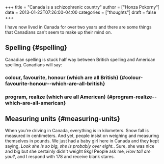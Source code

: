 +++
title = "Canada is a schizophrenic country"
author = ["Honza Pokorny"]
date = 2013-01-23T07:26:00-04:00
categories = ["thoughts"]
draft = false
+++

I have now lived in Canada for over two years and there are some things that
Canadians can't seem to make up their mind on.

## Spelling {#spelling}

Canadian spelling is stuck half way between British spelling and American
spelling. Canadians will say:

### colour, favourite, honour (which are all British) {#colour-favourite-honour--which-are-all-british}

### program, realize (which are all American) {#program-realize--which-are-all-american}

## Measuring units {#measuring-units}

When you're driving in Canada, everything is in kilometers. Snow fall is
measured in centimeters. And yet, people insist on weighing and measuring
themselves in pounds. We just had a baby girl here in Canada and they kept
saying, _Look she is so big, she is probably over eight._. Sure, she was nice
and big but she certainly didn't weight 8kg! People ask me, _How tall are
you?_, and I respond with 178 and receive blank stares.
